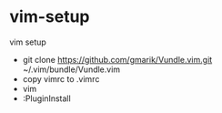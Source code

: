 vim-setup
=========

vim setup
- git clone https://github.com/gmarik/Vundle.vim.git ~/.vim/bundle/Vundle.vim
- copy vimrc to .vimrc 
- vim
- :PluginInstall
